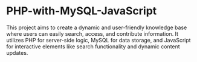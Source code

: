# PHP-with-MySQL-JavaScript
This project aims to create a dynamic and user-friendly knowledge base where users can easily search, access, and contribute information. It utilizes PHP for server-side logic, MySQL for data storage, and JavaScript for interactive elements like search functionality and dynamic content updates.
